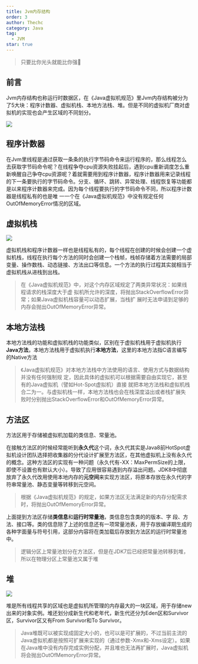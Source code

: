 ```yaml
---
title: Jvm内存结构
order: 3
author: Thechc
category: Java
tag:
  - JVM
star: true
---
```


>只要比你光头就能比你强:hear_no_evil:

## 前言

Jvm内存结构也称运行时数据区，在《Java虚拟机规范》里Jvm内存结构被分为了5大块：程序计数器、虚拟机栈、本地方法栈、堆。但是不同的虚拟机厂商对虚拟机的实现也会产生区域的不同划分。

![](http://image.augsix.com/materials/jvm/jvm-jvm%E7%BB%93%E6%9E%84.jpg)

## 程序计数器

在Jvm里线程是通过获取一条条的执行字节码命令来运行程序的，那么线程怎么去获取字节码命令呢？在线程争夺cpu资源失败挂起后，遇到cpu重新调度怎么重新唤醒自己争夺cpu资源呢？着就需要用到程序计数器，程序计数器用来记录线程的下一条要执行的字节码命令。分支、循环、跳转、异常处理、线程恢复等功能都是以来程序计数器来完成。因为每个线程要执行的字节码命令不同，所以程序计数器是线程私有的也是唯 一一个在《Java虚拟机规范》中没有规定任何OutOfMemoryError情况的区域。

## 虚拟机栈

![](http://image.augsix.com/materials/jvm/jvm-%E6%A0%88.png)

虚拟机栈和程序计数器一样也是线程私有的，每个线程在创建的时候会创建一个虚拟机栈，线程在执行每个方法的同时会创建一个栈帧，栈帧存储着方法需要的局部变量、操作数栈、动态链接、方法出口等信息。一个方法的执行过程其实就相当于虚拟机栈从进栈到出栈。

> 在《Java虚拟机规范》中，对这个内存区域规定了两类异常状况：如果线程请求的栈深度大于虚 拟机所允许的深度，将抛出StackOverflowError异常；如果Java虚拟机栈容量可以动态扩展，当栈扩 展时无法申请到足够的内存会抛出OutOfMemoryError异常。

## 本地方法栈

本地方法栈的功能和虚拟机栈的功能类似，区别在于虚拟机栈用于虚拟机执行**Java方法**，本地方法栈用于虚拟机执行**本地方法**，这里的本地方法指C语言编写的Native方法
> 《Java虚拟机规范》对本地方法栈中方法使用的语言、使用方式与数据结构并没有任何强制规 定，因此具体的虚拟机可以根据需要自由实现它，甚至有的Java虚拟机（譬如Hot-Spot虚拟机）直接 就把本地方法栈和虚拟机栈合二为一。与虚拟机栈一样，本地方法栈也会在栈深度溢出或者栈扩展失 败时分别抛出StackOverflowError和OutOfMemoryError异常。

## 方法区

方法区用于存储被虚拟机加载的类信息、常量池。

在接触方法区的时候经常能听到**永久代**这个词，永久代其实是Java8前HotSpot虚拟机设计团队选择把收集器的分代设计扩展至方法区，在其他虚拟机上没有永久代的概念。这种方法区的实现有一种问题（永久代有-XX：MaxPermSize的上限，即使不设置也有默认大小）。导致了应用很容易遇到内存溢出问题。JDK8中彻底放弃了永久代改用使用本地内存的**元空间**来实现方法区，将原本存放在永久代的字符串常量池、静态变量等转移到元空间。

> 根据《Java虚拟机规范》的规定，如果方法区无法满足新的内存分配需求时，将抛出OutOfMemoryError异常。 

上面提到方法区存储**类信息**和**运行时常量池**，类信息包含类的的版本、字 段、方法、接口等。类的信息除了上述的信息还有一项常量池表，用于存放编译期生成的各种字面量与符号引用，这部分内容将在类加载后存放到方法区的运行时常量池中。

> 逻辑分区上常量池划分在方法区，但是在JDK7后已经把常量池转移到堆，所以在物理分区上常量池又属于堆

## 堆

![](http://image.augsix.com/materials/jvm/jvm-%E5%A0%86.png)

堆是所有线程共享的区域也是虚拟机所管理的内存最大的一块区域，用于存储new出来的对象实例。堆还划分成新生代和老年代，新生代还分为Eden区和Survivor区，Survivor区又有From Survivor和To Survivor。

> Java堆既可以被实现成固定大小的，也可以是可扩展的，不过当前主流的Java虚拟机都是按照可扩展来实现的（通过参数-Xmx和-Xms设定）。如果在Java堆中没有内存完成实例分配，并且堆也无法再扩展时，Java虚拟机将会抛出OutOfMemoryError异常。 

